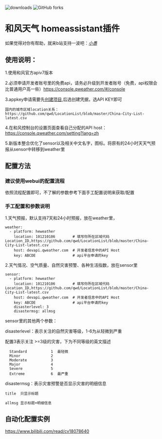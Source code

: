 
![downloads](https://img.shields.io/github/downloads/c1pher-cn/heweather/total.svg) ![GitHub forks](https://img.shields.io/github/forks/c1pher-cn/heweather)


# 和风天气 homeassistant插件

  
  如果觉得对你有帮助，就来b站支持一波吧：[_小愚_](https://space.bilibili.com/15856864)

## 使用说明：

1.使用和风官方apiv7版本

2.必须申请开发者账号里的免费api，请务必升级到开发者账号（免费，api权限会比普通用户高一些）https://console.qweather.com/#/console

3.appkey申请需要先[创建项目](https://console.qweather.com/project?lang=zh),后选创建凭据，选API KEY即可

    国内的城市区域location关系：https://github.com/qwd/LocationList/blob/master/China-City-List-latest.csv
    
4.在和风控制台的设置页面查看自己分配的API host：https://console.qweather.com/setting?lang=zh

5.新版本整合优化了sensor以及相关中文名字，图标。将原有的24小时天天气预报从sensor中转移到weather里



## 配置方法
### 建议使用webui的配置流程
  依照流程配置即可，不了解的参数参考下面手工配置说明来获取/配置
### 手工配置和参数说明
1.天气预报，默认支持7天和24小时预报，放在weather里，
```
weather:
  - platform: heweather
    location: 101210106        # 填写你所在区域代码Location_ID,https://github.com/qwd/LocationList/blob/master/China-City-List-latest.csv
    host: devapi.qweather.com  # 开发者信息中的API Host
    key: ABCDE                 # api平台申请的key
```         
2.天气情况、空气质量、自然灾害预警、各种生活指数，放在sensor里
```
sensor:
  - platform: heweather
    location: 101210106        # 填写你所在区域代码Location_ID,https://github.com/qwd/LocationList/blob/master/China-City-List-latest.csv
    host: devapi.qweather.com  # 开发者信息中的API Host
    key: ABCDE                 # api平台申请的key
    disasterlevel: 3
    disastermsg: allmsg
 ```    
sensor里的其他两个参数：

  disasterlevel：表示关注的自然灾害等级，1-6为从轻微到严重
  
  配置3表示关注 >=3级的灾害，下为不同等级的英文描述
```
  Standard           1  最轻微
  Minor              2
  Moderate           3  
  Major              4
  Severe             5
  Extreme            6  最严重
```
    
  disastermsg：表示灾害预警是否显示灾害的明细信息
    
    title  只显示标题
    
    allmsg 显示标题+明细信息
    


## 自动化配置实例

https://www.bilibili.com/read/cv18078640

